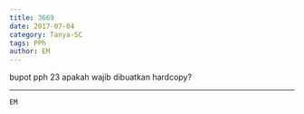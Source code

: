 ```yaml
---
title: 3669
date: 2017-07-04
category: Tanya-SC
tags: PPh
author: EM
---
```


bupot pph 23 apakah wajib dibuatkan hardcopy?

---



`EM`
